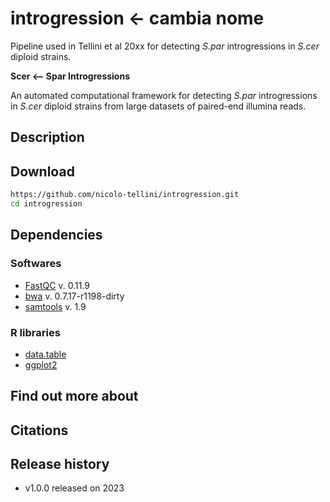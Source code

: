 # introgression <- cambia nome

Pipeline used in Tellini et al 20xx for detecting *S.par* introgressions in *S.cer* diploid strains.

**Scer <-- Spar Introgressions**

An automated computational framework for detecting *S.par* introgressions in *S.cer* diploid strains from large datasets of paired-end illumina reads.

## Description

## Download

```sh
https://github.com/nicolo-tellini/introgression.git
cd introgression
```

## Dependencies

### Softwares
* [FastQC](https://github.com/s-andrews/FastQC/releases/tag/v0.11.9) v. 0.11.9
* [bwa](https://github.com/lh3/bwa/releases/tag/v0.7.17) v. 0.7.17-r1198-dirty
* [samtools](https://github.com/samtools/samtools/releases/tag/1.9) v. 1.9

### R libraries

* [data.table](https://rdocumentation.org/packages/data.table/versions/1.14.2)
* [ggplot2](https://ggplot2.tidyverse.org/)


## Find out more about 

## Citations

## Release history

* v1.0.0 released on 2023
